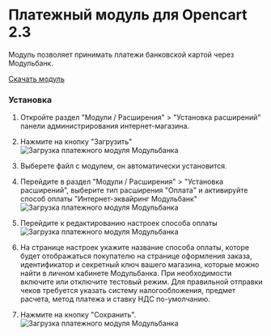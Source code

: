 # Платежный модуль для Opencart 2.3

Модуль позволяет принимать платежи банковской картой через Модульбанк.

[Скачать модуль](https://github.com/modulbank-pay/modulbank-opencart2.3/releases/download/1.0.0/modulbank_opencart2.3_1.0.0.ocmod.zip)

### Установка

1. Откройте раздел "Модули / Расширения" > "Установка расширений" панели администрирования интернет-магазина.
2. Нажмите на кнопку "Загрузить"
![Загрузка платежного модуля Модульбанка](https://modulbank-pay.github.io/screenshots/opencart23/1.png)
3. Выберете файл с модулем, он автоматически установится.
4. Перейдите в раздел "Модули / Расширения" > "Установка расширений", выберите тип расширения "Оплата" и активируйте способ оплаты "Интернет-эквайринг Модульбанк"
![Загрузка платежного модуля Модульбанка](https://modulbank-pay.github.io/screenshots/opencart23/2.png)
5. Перейдите к редактированию настроек способа оплаты
![Загрузка платежного модуля Модульбанка](https://modulbank-pay.github.io/screenshots/opencart23/3.png)


5. На странице настроек укажите название способа оплаты, которе будет отображаться покупателю на странице оформления заказа, идентификатор и секретный ключ вашего магазина, которые можно найти в личном кабинете Модульбанка. При необходимости включите или отключите тестовый режим.
Для правильной отправки чеков требуется указать систему налогообложения, предмет расчета, метод платежа и ставку НДС по-умолчанию.
6. Нажмите на кнопку "Сохранить".
![Загрузка платежного модуля Модульбанка](https://modulbank-pay.github.io/screenshots/opencart23/4.png)